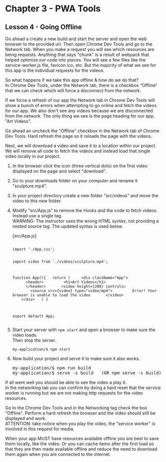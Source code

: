 # Chapter 3 - PWA Tools
## Lesson 4 - Going Offline

Go ahead a create a new build and start the server and open the web browser to the provided url. Then open Chrome Dev Tools and go to the Network tab. When you make a request you will see which resources are being requests. Anything that says "chunk" is a result of webpack that helped optimize our code into pieces. You will see a few files like the service-worker.js file, favicon.ico, etc. But the majority of what we see for this app is the individual requests for the videos.

So what happens if we take this app offline & how do we do that?<br>
In Chrome Dev Tools, under the Network tab, there is a checkbox "Offline" that we can check which will force a disconnect from the network.

If we force a refresh of our app the Network tab in Chrome Dev Tools will show a bunch of errors when attempting to go online and fetch the videos for our app. We also don't see any videos because we are disconnected from the network. The only thing we see is the page heading for our app, "Art Videos".

Go ahead an uncheck the "Offline" checkbox in the Network tab of Chrome Dev Tools. Hard refresh the page so it reloads the page with the videos.<br>

Next, we will download a video and save it to a location within our project. We will remove all code to fetch the videos and instead load that single video locally in our project.
1. In the browser click the icon (three vertical dots) on the first video displayed on the page and select "download". 
2. Go to your downloads folder on your computer and rename it "sculpture.mp4".
3. In your project directory create a new folder "src/videos" and move the video to this new folder.
4. Modify "src/App.js" to remove the Hooks and the code to fetch videos. Instead use a single tag.<br>
   WARNING: The instructor uses the wrong HTML syntax, not providing a nested source tag. The updated syntax is used below.<br>
   <div>
   [src/App.js]
   <pre><code>
   import './App.css';
   
   import video from './videos/sculpture.mp4';
   
   function App(){
   &nbsp;&nbsp;return (
   &nbsp;&nbsp;&nbsp;&nbsp;&lt;div className="App">
   &nbsp;&nbsp;&nbsp;&nbsp;&nbsp;&nbsp;&lt;header>
   &nbsp;&nbsp;&nbsp;&nbsp;&nbsp;&nbsp;&nbsp;&nbsp;&lt;h1>Art Videos&lt;/h1>
   &nbsp;&nbsp;&nbsp;&nbsp;&nbsp;&nbsp;&lt;/header>
   &nbsp;&nbsp;&nbsp;&nbsp;&nbsp;&nbsp;&lt;video height={200} controls>
   &nbsp;&nbsp;&nbsp;&nbsp;&nbsp;&nbsp;&nbsp;&nbsp;&lt;source src={video} type="video/mp4">
   &nbsp;&nbsp;&nbsp;&nbsp;&nbsp;&nbsp;&nbsp;&nbsp;Error! Your browser is unable to load the video
   &nbsp;&nbsp;&nbsp;&nbsp;&nbsp;&nbsp;&lt;/video>
   &nbsp;&nbsp;&nbsp;&nbsp;&lt;/div>
   &nbsp;&nbsp;)
   }
   
   export default App;</code></pre>
   </div>

5. Start your server with `npm start` and open a browser to make sure the video loads.<br>
   Then stop the server. 

   `my-application/$ npm start`
   
6. Now build your project and serve it to make sure it also works.
   <div><pre>
   my-application/$ npm run build
   my-application/$ serve -s build   (OR npm serve -s build)
   </pre>
   </div>


If all went well you should be able to see the video a play it.<br>
In the networking tab you can confirm by doing a hard reset that the service worker is running but we are not making http requests for the video resources.<br>

Go to the Chrome Dev Tools and in the Networking tag check the box "Offline". Perform a hard refresh the browser and the video should still be displayed and work.<br>
ATTENTION: take notice when you play the video, the "service worker" is involved in this request for media.

When your app MUST have resources available offline you are best to save them locally, like the video. Or you can cache items after the first load so that they are then made available offline and reduce the need to download them again when you are connected to the internet.
